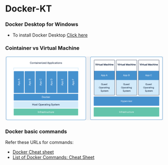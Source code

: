 # Docker-KT

### Docker Desktop for Windows
- To install Docker Desktop [Click here](https://hub.docker.com/editions/community/docker-ce-desktop-windows)

### Cointainer vs Virtual Machine
![Docker](images/container.PNG) 

### Docker basic commands
Refer these URLs for commands:
- [Docker Cheat sheet](https://dockerlabs.collabnix.com/docker/cheatsheet/)
- [List of Docker Commands: Cheat Sheet](https://phoenixnap.com/kb/list-of-docker-commands-cheat-sheet)
